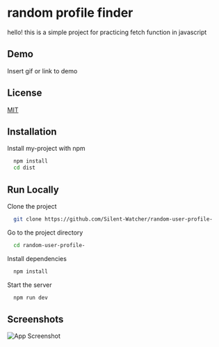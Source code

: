 
# random profile finder

hello! 
this is a simple project for practicing fetch function in javascript




## Demo

Insert gif or link to demo


## License

[MIT](https://choosealicense.com/licenses/mit/)


## Installation

Install my-project with npm

```bash
  npm install
  cd dist
```
    
## Run Locally

Clone the project

```bash
  git clone https://github.com/Silent-Watcher/random-user-profile-
```

Go to the project directory

```bash
  cd random-user-profile-
```

Install dependencies

```bash
  npm install
```

Start the server

```bash
  npm run dev
```


## Screenshots

![App Screenshot](https://www.linkpicture.com/q/demo_3.png)

